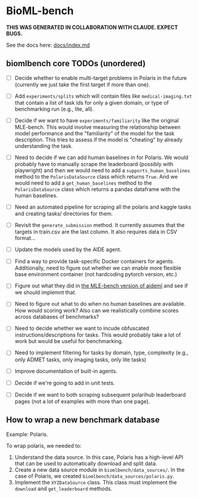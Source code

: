 # BioML-bench

**THIS WAS GENERATED IN COLLABORATION WITH CLAUDE. EXPECT BUGS.**

See the docs here: [docs/index.md](docs/index.md)


## biomlbench core TODOs (unordered)

- [ ] Decide whether to enable multi-target problems in Polaris in the future (currently we just take the first target if more than one). 
- [ ] Add `experiments/splits` which will contain files like `medical-imaging.txt` that contain a list of task ids for only a given domain, or type of benchmarking run (e.g., lite, all).
- [ ] Decide if we want to have `experiments/familiarity` like the original MLE-bench. This would involve measuring the relationship between model performance and the "familiarity" of the model for the task description. This tries to assess if the model is "cheating" by already understanding the task.
- [ ] Need to decide if we can add human baselines in for Polaris. We would probably have to manually scrape the leaderboard (possibly with playwright) and then we would need to add a `supports_human_baselines` method to the `PolarisDataSource` class which returns `True`. And we would need to add a `get_human_baselines` method to the `PolarisDataSource` class which returns a pandas dataframe with the human baselines.
- [ ] Need an automated pipeline for scraping all the polaris and kaggle tasks and creating tasks/ directories for them.
- [ ] Revisit the `generate_submission` method. It currently assumes that the targets in train.csv are the last column. It also requires data in CSV format...
- [ ] Update the models used by the AIDE agent.
- [ ] Find a way to provide task-specific Docker containers for agents. Additionally, need to figure out whether we can enable more flexible base environment container (not hardcoding pytorch version, etc.)
- [ ] Figure out what they did in [the MLE-bench version of aideml](https://github.com/WecoAI/aideml/compare/main...thesofakillers:aideml:main) and see if we should implemnt that.
- [ ] Need to figure out what to do when no human baselines are available. How would scoring work? Also can we realistically combine scores across databases of benchmarks?
- [ ] Need to decide whether we want to incude obfuscated instructions/descriptions for tasks. This would probably take a lot of work but would be useful for benchmarking.
- [ ] Need to implement filtering for tasks by domain, type, complexity (e.g., only ADMET tasks, only imaging tasks, only lite tasks)
- [ ] Improve documentation of built-in agents.
- [ ] Decide if we're going to add in unit tests.
- [ ] Decide if we want to both scraping subsequent polarihub leaderboard pages (not a lot of examples with more than one page).


## How to wrap a new benchmark database

Example: Polaris.

To wrap polaris, we needed to:

1. Understand the data source. In this case, Polaris has a high-level API that can be used to automatically download and split data.
2. Create a new data source module in `biomlbench/data_sources/`. In the case of Polaris, we created `biomlbench/data_sources/polaris.py`.
3. Implement the `XYZDataSource` class. This class must implement the `download` and `get_leaderboard` methods.

